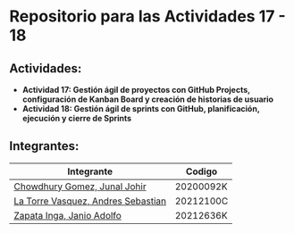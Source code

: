 # Repositorio para las Actividades 17 - 18
## Actividades:
* **Actividad 17: Gestión ágil de proyectos con GitHub Projects, configuración de Kanban Board y creación de historias de usuario**
* **Actividad 18: Gestión ágil de sprints con GitHub, planificación, ejecución y cierre de Sprints**

## Integrantes:
| Integrante | Codigo |
|-----------------------------------------|-------------|
| [Chowdhury Gomez, Junal Johir](https://github.com/JunalChowdhuryG/Actividades-CC3S2)            | 20200092K   |
| [La Torre Vasquez, Andres Sebastian](https://github.com/Jun1el/Desarrollo-de-Software-25-1)     | 20212100C   |
| [Zapata Inga, Janio Adolfo](https://github.com/Janiopi/Actividades-CC3S2)               | 20212636K   |

